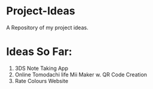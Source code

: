 # Project-Ideas
A Repository of my project ideas.


# Ideas So Far:
1. 3DS Note Taking App
2. Online Tomodachi life Mii Maker w. QR Code Creation
3. Rate Colours Website
